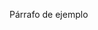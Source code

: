 <!DOCTYPE HTML>
<html>
  <head>
    <meta charset="utf-8" />
    <title>HOLA WOOORLLDD</title>
  </head>
  <body>
    <p>Párrafo de ejemplo</p>
  </body>
</html>
